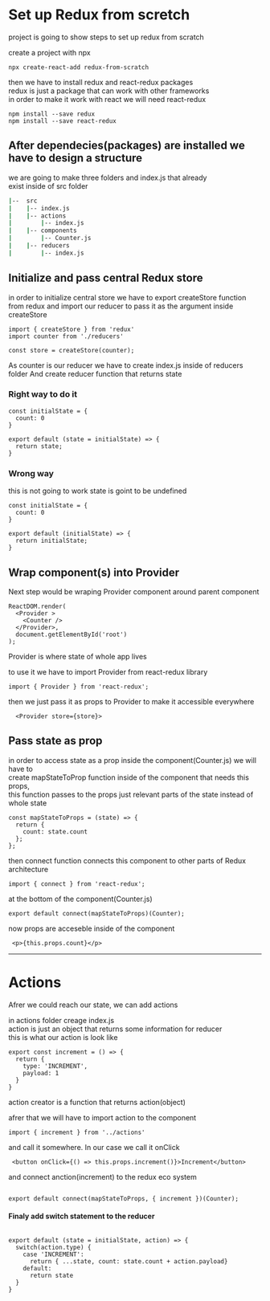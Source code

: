 # Set up Redux from scretch

project is going to show steps to set up redux from scratch

create a project with npx

```
npx create-react-add redux-from-scratch
```

then we have to install redux and react-redux packages <br/>
redux is just a package that can work with other frameworks <br/>
in order to make it work with react we will need react-redux

```
npm install --save redux
npm install --save react-redux
```

## After dependecies(packages) are installed we have to design a structure

we are going to make three folders and index.js that already<br />
exist inside of src folder

``` bash
|--  src
|    |-- index.js
|    |-- actions
|        |-- index.js
|    |-- components
|        |-- Counter.js
|    |-- reducers
|        |-- index.js
```
## Initialize and pass central Redux store

in order to initialize central store we have to export createStore function<br/>
from redux and import our reducer to pass it as the argument inside createStore

```
import { createStore } from 'redux'
import counter from './reducers'

const store = createStore(counter);
```

As counter is our reducer we have to create index.js inside of reducers folder
And create reducer function that returns state

### Right way to do it

```
const initialState = {
  count: 0
}

export default (state = initialState) => {
  return state;
}
```

### Wrong way

this is not going to work state is goint to be undefined

```
const initialState = {
  count: 0
}

export default (initialState) => {
  return initialState;
}
```
## Wrap component(s) into Provider

Next step would be wraping Provider component around parent component<br/>

```
ReactDOM.render(
  <Provider >
    <Counter />
  </Provider>,
  document.getElementById('root')
);
```

Provider is where state of whole app lives <br/>

to use it we have to import Provider from react-redux library

```
import { Provider } from 'react-redux';
```


then we just pass it as props to Provider to make it accessible everywhere

```
  <Provider store={store}>
```

## Pass state as prop

in order to access state as a prop inside the component(Counter.js) we will have to<br/>
create mapStateToProp function inside of the component that needs this props,<br/>
this function passes to the props just relevant parts of the state instead of whole state

```
const mapStateToProps = (state) => {
  return {
    count: state.count
  };
};
```

then connect function connects this component to other parts of Redux architecture

```
import { connect } from 'react-redux';
```

at the bottom of the component(Counter.js)

```
export default connect(mapStateToProps)(Counter);
```

now props are acceseble inside of the component

```
 <p>{this.props.count}</p>
```

___

# Actions

Afrer we could reach our state, we can add actions

in actions folder creage index.js <br />
action is just an object that returns some information for reducer <br/>
this is what our action is look like

```
export const increment = () => {
  return {
    type: 'INCREMENT',
    payload: 1
  }
}
```

action creator is a function that returns action(object)

afrer that we will have to import action to the component

```
import { increment } from '../actions'
```

and call it somewhere. In our case we call it onClick

```
 <button onClick={() => this.props.increment()}>Increment</button>
 ```

 and connect anction(increment) to the redux eco system

 ```

export default connect(mapStateToProps, { increment })(Counter);
```

#### Finaly add switch statement to the reducer

```

export default (state = initialState, action) => {
  switch(action.type) {
    case 'INCREMENT':
      return { ...state, count: state.count + action.payload}
    default:
      return state
  }
}
```
